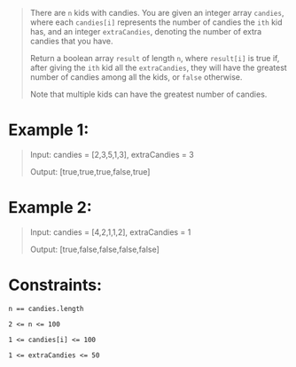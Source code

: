 >There are `n` kids with candies. You are given an integer array `candies`, where each `candies[i]` represents the number of candies the `ith` kid has, and an integer `extraCandies`, denoting the number of extra candies that you have.
>
>Return a boolean array `result` of length `n`, where `result[i]` is true if, after giving the `ith` kid all the `extraCandies`, they will have the greatest number of candies among all the kids, or `false` otherwise.
>
>Note that multiple kids can have the greatest number of candies.

# Example 1:
>Input: candies = [2,3,5,1,3], extraCandies = 3
>
>Output: [true,true,true,false,true] 
 


# Example 2:
>Input: candies = [4,2,1,1,2], extraCandies = 1
>
>Output: [true,false,false,false,false] 

# Constraints:


`n == candies.length`

`2 <= n <= 100`

`1 <= candies[i] <= 100`

`1 <= extraCandies <= 50`
